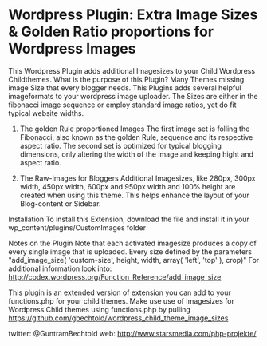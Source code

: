 Wordpress Plugin: Extra Image Sizes & Golden Ratio proportions for Wordpress Images
===================================================================================

This Wordpress Plugin adds additional Imagesizes to your Child Wordpress Childthemes.
What is the purpose of this Plugin?
Many Themes missing image Size that every blogger needs. This Plugins adds several helpful imageformats to your wordpress image uploader.
The Sizes are either in the fibonacci image sequence or employ standard image ratios, yet do fit typical website widths.

1. The golden Rule proportioned Images
The first image set is folling the Fibonacci, also known as the golden Rule, sequence and its respective aspect ratio.
The second set is optimized for typical blogging dimensions, only altering the width of the image and keeping hight and aspect ratio. 

2. The Raw-Images for Bloggers
Additional Imagesizes, like 280px, 300px width, 450px width, 600px and 950px width and 100% height are created when using this theme. 
This helps enhance the layout of your Blog-content or Sidebar.

Installation
To install this Extension, download the file and install it in your wp_content/plugins/CustomImages folder

Notes on the Plugin
Note that each activated imagesize produces a copy of every single image that is uploaded.
Every size defined by the parameters "add_image_size( 'custom-size', height, width, array( 'left', 'top' ), crop)"
For additional information look into: http://codex.wordpress.org/Function_Reference/add_image_size

This plugin is an extended version of extension you can add to your functions.php for your child themes.
Make use use of Imagesizes for Wordpress Child themes using functions.php by pulling https://github.com/gbechtold/wordpress_child_theme_image_sizes

twitter: @GuntramBechtold
web: http://www.starsmedia.com/php-projekte/


